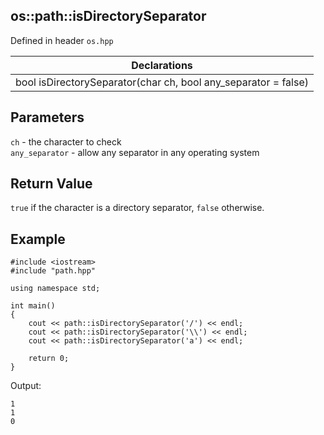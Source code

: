 ## os::path::isDirectorySeparator
Defined in header `os.hpp`

| Declarations |
| --- |
| bool isDirectorySeparator(char ch, bool any_separator = false) |

## Parameters
`ch` - the character to check \
`any_separator` - allow any separator in any operating system

## Return Value
`true` if the character is a directory separator, `false` otherwise.

## Example
```
#include <iostream>
#include "path.hpp"

using namespace std;

int main()
{
    cout << path::isDirectorySeparator('/') << endl;
    cout << path::isDirectorySeparator('\\') << endl;
    cout << path::isDirectorySeparator('a') << endl;

    return 0;
}
```
Output:
```
1
1
0
```
